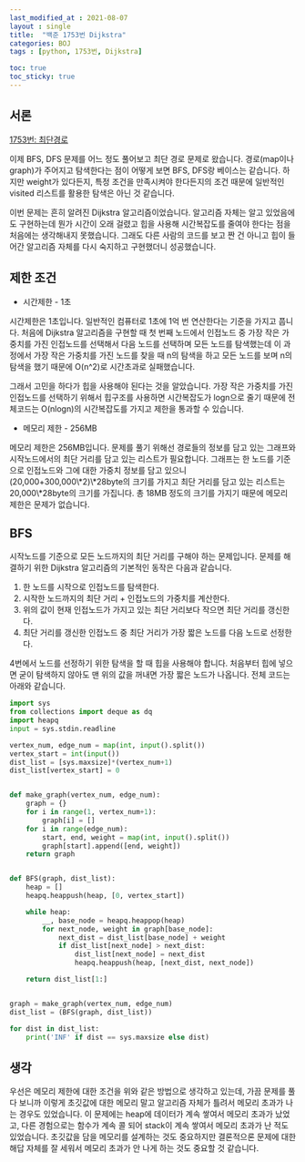 ```yaml
---
last_modified_at : 2021-08-07
layout : single
title:  "백준 1753번 Dijkstra"
categories: BOJ
tags : [python, 1753번, Dijkstra]

toc: true
toc_sticky: true
---
```

## 서론
<a href='https://www.acmicpc.net/problem/1753'>1753번: 최단경로</a>

이제 BFS, DFS 문제를 어느 정도 풀어보고 최단 경로 문제로 왔습니다. 경로(map이나 graph)가 주어지고 탐색한다는 점이 어떻게 보면 BFS, DFS랑 베이스는 같습니다. 하지만 weight가 있다든지, 특정 조건을 만족시켜야 한다든지의 조건 때문에 일반적인 visited 리스트를 활용한 탐색은 아닌 것 같습니다.  

이번 문제는 흔히 알려진 Dijkstra 알고리즘이었습니다. 알고리즘 자체는 알고 있었음에도 구현하는데 뭔가 시간이 오래 걸렸고 힙을 사용해 시간복잡도를 줄여야 한다는 점을 처음에는 생각해내지 못했습니다. 그래도 다른 사람의 코드를 보고 짠 건 아니고 힙이 들어간 알고리즘 자체를 다시 숙지하고 구현했더니 성공했습니다.

## 제한 조건
<ul>
  <li>시간제한 - 1초</li>
</ul>
시간제한은 1초입니다. 일반적인 컴퓨터로 1초에 1억 번 연산한다는 기준을 가지고 풉니다. 처음에 Dijkstra 알고리즘을 구현할 때 첫 번째 노드에서 인접노드 중 가장 작은 가중치를 가진 인접노드를 선택해서 다음 노드를 선택하며 모든 노드를 탐색했는데 이 과정에서 가장 작은 가중치를 가진 노드를 찾을 때 n의 탐색을 하고 모든 노드를 보며 n의 탐색을 했기 때문에 O(n^2)로 시간초과로 실패했습니다.  

그래서 고민을 하다가 힙을 사용해야 된다는 것을 알았습니다. 가장 작은 가중치를 가진 인접노드를 선택하기 위해서 힙구조를 사용하면 시간복잡도가 logn으로 줄기 때문에 전체코드는 O(nlogn)의 시간복잡도를 가지고 제한을 통과할 수 있습니다.
<ul>
  <li>메모리 제한 - 256MB</li>
</ul>
메모리 제한은 256MB입니다. 문제를 풀기 위해선 경로들의 정보를 담고 있는 그래프와 시작노드에서의 최단 거리를 담고 있는 리스트가 필요합니다. 그래프는 한 노드를 기준으로 인접노드와 그에 대한 가중치 정보를 담고 있으니 (20,000+300,000\*2)\*28byte의 크기를 가지고 최단 거리를 담고 있는 리스트는 20,000\*28byte의 크기를 가집니다. 총 18MB 정도의 크기를 가지기 때문에 메모리 제한은 문제가 없습니다.  

## BFS
시작노드를 기준으로 모든 노드까지의 최단 거리를 구해야 하는 문제입니다. 문제를 해결하기 위한 Dijkstra 알고리즘의 기본적인 동작은 다음과 같습니다.
1. 한 노드를 시작으로 인접노드를 탐색한다.
2. 시작한 노드까지의 최단 거리 + 인접노드의 가중치를 계산한다.
3. 위의 값이 현재 인접노드가 가지고 있는 최단 거리보다 작으면 최단 거리를 갱신한다.
4. 최단 거리를 갱신한 인접노드 중 최단 거리가 가장 짧은 노드를 다음 노드로 선정한다.  

4번에서 노드를 선정하기 위한 탐색을 할 때 힙을 사용해야 합니다. 처음부터 힙에 넣으면 굳이 탐색하지 않아도 맨 위의 값을 꺼내면 가장 짧은 노드가 나옵니다. 전체 코드는 아래와 같습니다.
```python
import sys
from collections import deque as dq
import heapq
input = sys.stdin.readline

vertex_num, edge_num = map(int, input().split())
vertex_start = int(input())
dist_list = [sys.maxsize]*(vertex_num+1)
dist_list[vertex_start] = 0


def make_graph(vertex_num, edge_num):
    graph = {}
    for i in range(1, vertex_num+1):
        graph[i] = []
    for i in range(edge_num):
        start, end, weight = map(int, input().split())
        graph[start].append([end, weight])
    return graph


def BFS(graph, dist_list):
    heap = []
    heapq.heappush(heap, [0, vertex_start])

    while heap:
        __, base_node = heapq.heappop(heap)
        for next_node, weight in graph[base_node]:
            next_dist = dist_list[base_node] + weight
            if dist_list[next_node] > next_dist:
                dist_list[next_node] = next_dist
                heapq.heappush(heap, [next_dist, next_node])

    return dist_list[1:]


graph = make_graph(vertex_num, edge_num)
dist_list = (BFS(graph, dist_list))

for dist in dist_list:
    print('INF' if dist == sys.maxsize else dist)
```

## 생각
우선은 메모리 제한에 대한 조건을 위와 같은 방법으로 생각하고 있는데, 가끔 문제를 풀다 보니까 이렇게 초깃값에 대한 메모리 말고 알고리즘 자체가 틀려서 메모리 초과가 나는 경우도 있었습니다. 이 문제에는 heap에 데이터가 계속 쌓여서 메모리 초과가 났었고, 다른 경험으로는 함수가 계속 콜 되어 stack이 계속 쌓여서 메모리 초과가 난 적도 있었습니다. 초깃값을 담을 메모리를 설계하는 것도 중요하지만 결론적으론 문제에 대한 해답 자체를 잘 세워서 메모리 초과가 안 나게 하는 것도 중요할 것 같습니다.